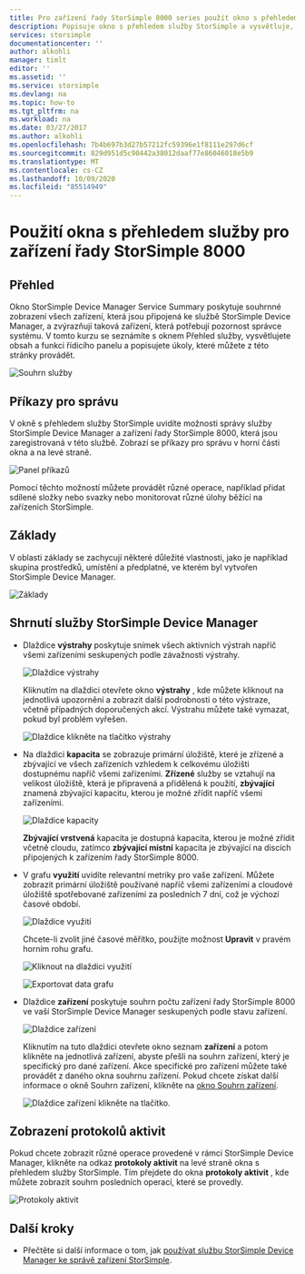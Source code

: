 ```yaml
---
title: Pro zařízení řady StorSimple 8000 series použít okno s přehledem služby
description: Popisuje okno s přehledem služby StorSimple a vysvětluje, jak ho použít k monitorování stavu řešení StorSimple.
services: storsimple
documentationcenter: ''
author: alkohli
manager: timlt
editor: ''
ms.assetid: ''
ms.service: storsimple
ms.devlang: na
ms.topic: how-to
ms.tgt_pltfrm: na
ms.workload: na
ms.date: 03/27/2017
ms.author: alkohli
ms.openlocfilehash: 7b4b697b3d27b57212fc59396e1f8111e297d6cf
ms.sourcegitcommit: 829d951d5c90442a38012daaf77e86046018e5b9
ms.translationtype: MT
ms.contentlocale: cs-CZ
ms.lasthandoff: 10/09/2020
ms.locfileid: "85514949"
---
```

# <a name="use-the-service-summary-blade-for-storsimple-8000-series-device"></a>Použití okna s přehledem služby pro zařízení řady StorSimple 8000

## <a name="overview"></a>Přehled

Okno StorSimple Device Manager Service Summary poskytuje souhrnné zobrazení všech zařízení, která jsou připojená ke službě StorSimple Device Manager, a zvýrazňují taková zařízení, která potřebují pozornost správce systému. V tomto kurzu se seznámíte s oknem Přehled služby, vysvětlujete obsah a funkci řídicího panelu a popisujete úkoly, které můžete z této stránky provádět.

![Souhrn služby](./media/storsimple-8000-service-dashboard/service-summary1.png)


## <a name="management-commands"></a>Příkazy pro správu

V okně s přehledem služby StorSimple uvidíte možnosti správy služby StorSimple Device Manager a zařízení řady StorSimple 8000, která jsou zaregistrovaná v této službě. Zobrazí se příkazy pro správu v horní části okna a na levé straně.

![Panel příkazů](./media/storsimple-8000-service-dashboard/service-summary2.png)

Pomocí těchto možností můžete provádět různé operace, například přidat sdílené složky nebo svazky nebo monitorovat různé úlohy běžící na zařízeních StorSimple.


## <a name="essentials"></a>Základy

V oblasti základy se zachycují některé důležité vlastnosti, jako je například skupina prostředků, umístění a předplatné, ve kterém byl vytvořen StorSimple Device Manager.

![Základy](./media/storsimple-8000-service-dashboard/service-summary3.png)

## <a name="storsimple-device-manager-service-summary"></a>Shrnutí služby StorSimple Device Manager

* Dlaždice **výstrahy** poskytuje snímek všech aktivních výstrah napříč všemi zařízeními seskupených podle závažnosti výstrahy.

    ![Dlaždice výstrahy](./media/storsimple-8000-service-dashboard/service-summary4.png)

    Kliknutím na dlaždici otevřete okno **výstrahy** , kde můžete kliknout na jednotlivá upozornění a zobrazit další podrobnosti o této výstraze, včetně případných doporučených akcí. Výstrahu můžete také vymazat, pokud byl problém vyřešen.

    ![Dlaždice klikněte na tlačítko výstrahy](./media/storsimple-8000-service-dashboard/service-summary8.png)

* Na dlaždici **kapacita** se zobrazuje primární úložiště, které je zřízené a zbývající ve všech zařízeních vzhledem k celkovému úložišti dostupnému napříč všemi zařízeními. **Zřízené** služby se vztahují na velikost úložiště, která je připravená a přidělená k použití, **zbývající** znamená zbývající kapacitu, kterou je možné zřídit napříč všemi zařízeními.

    ![Dlaždice kapacity](./media/storsimple-8000-service-dashboard/service-summary6.png)

    **Zbývající vrstvená** kapacita je dostupná kapacita, kterou je možné zřídit včetně cloudu, zatímco **zbývající místní** kapacita je zbývající na discích připojených k zařízením řady StorSimple 8000.


* V grafu **využití** uvidíte relevantní metriky pro vaše zařízení. Můžete zobrazit primární úložiště používané napříč všemi zařízeními a cloudové úložiště spotřebované zařízeními za posledních 7 dní, což je výchozí časové období. 

    ![Dlaždice využití](./media/storsimple-8000-service-dashboard/service-summary7.png) 

    Chcete-li zvolit jiné časové měřítko, použijte možnost **Upravit** v pravém horním rohu grafu.

     ![Kliknout na dlaždici využití](./media/storsimple-8000-service-dashboard/service-summary10.png)

     ![Exportovat data grafu](./media/storsimple-8000-service-dashboard/service-summary11.png)

* Dlaždice **zařízení** poskytuje souhrn počtu zařízení řady StorSimple 8000 ve vaší StorSimple Device Manager seskupených podle stavu zařízení. 

    ![Dlaždice zařízení](./media/storsimple-8000-service-dashboard/service-summary5.png)

    Kliknutím na tuto dlaždici otevřete okno seznam **zařízení** a potom klikněte na jednotlivá zařízení, abyste přešli na souhrn zařízení, který je specifický pro dané zařízení. Akce specifické pro zařízení můžete také provádět z daného okna souhrnu zařízení. Pokud chcete získat další informace o okně Souhrn zařízení, klikněte na [okno Souhrn zařízení](storsimple-8000-device-dashboard.md).

    ![Dlaždice zařízení klikněte na tlačítko.](./media/storsimple-8000-service-dashboard/service-summary9.png)

## <a name="view-the-activity-logs"></a>Zobrazení protokolů aktivit

Pokud chcete zobrazit různé operace provedené v rámci StorSimple Device Manager, klikněte na odkaz **protokoly aktivit** na levé straně okna s přehledem služby StorSimple. Tím přejdete do okna **protokoly aktivit** , kde můžete zobrazit souhrn posledních operací, které se provedly.

![Protokoly aktivit](./media/storsimple-8000-service-dashboard/activity-logs1.png)
## <a name="next-steps"></a>Další kroky

* Přečtěte si další informace o tom, jak [používat službu StorSimple Device Manager ke správě zařízení StorSimple](storsimple-8000-manager-service-administration.md).

